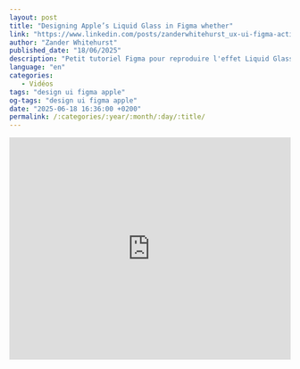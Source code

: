 ```yaml
---
layout: post
title: "Designing Apple’s Liquid Glass in Figma whether"
link: "https://www.linkedin.com/posts/zanderwhitehurst_ux-ui-figma-activity-7341077915591225344-Z3Wt"
author: "Zander Whitehurst"
published_date: "18/06/2025"
description: "Petit tutoriel Figma pour reproduire l'effet Liquid Glass d'Apple."
language: "en"
categories: 
   - Vidéos
tags: "design ui figma apple"
og-tags: "design ui figma apple"
date: "2025-06-18 16:36:00 +0200"
permalink: /:categories/:year/:month/:day/:title/
---
```


<iframe src="https://www.linkedin.com/embed/feed/update/urn:li:ugcPost:7341077873153241089?compact=1" height="399" width="504" frameborder="0" allowfullscreen="" title="Post intégré"></iframe>